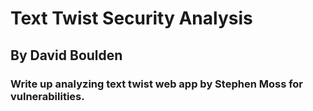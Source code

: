 # Text Twist Security Analysis
## By David Boulden
### Write up analyzing text twist web app by Stephen Moss for vulnerabilities.
